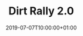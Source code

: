 ---
issue: 0719
title: "Dirt Rally 2.0"
metacritic: https://www.metacritic.com/game/playstation-4/dirt-rally-20
cover: https://store.playstation.com/store/api/chihiro/00_09_000/container/BE/nl/999/EP4001-CUSA12747_00-DIRTRALLY2EU0001/1564139010000/image?w=480&h=480&bg_color=000000&opacity=100&_version=00_09_000
date: 2019-07-07T10:00:00+01:00
---